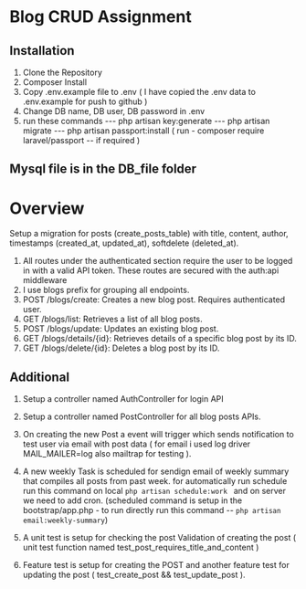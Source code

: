 
# Blog CRUD Assignment

## Installation

1. Clone the Repository
2. Composer Install
3. Copy .env.example file to .env    ( I have copied the .env data to .env.example for push to github )
4. Change DB name, DB user, DB password in .env 
5. run these commands 
---     php artisan key:generate 
---    php artisan migrate
--- php artisan passport:install    ( run -  composer require laravel/passport -- if required  ) 


## Mysql file is in the DB_file folder

# Overview

Setup a migration for posts (create_posts_table) with title, content, author, timestamps (created_at, updated_at), softdelete (deleted_at).

1. All routes under the authenticated section require the user to be logged in with a valid API token. These routes are secured with the auth:api middleware
2. I use blogs prefix for grouping all endpoints.
3. POST /blogs/create: Creates a new blog post. Requires authenticated user.
4. GET /blogs/list: Retrieves a list of all blog posts.
5. POST /blogs/update: Updates an existing blog post.
6. GET /blogs/details/{id}: Retrieves details of a specific blog post by its ID.
7. GET /blogs/delete/{id}: Deletes a blog post by its ID.

## Additional 
1. Setup a controller named AuthController for login API

2. Setup a controller named PostController for all blog posts APIs.

3. On creating the new Post a event will trigger which sends notification to test user via email with post data ( for email i used log driver MAIL_MAILER=log also mailtrap for testing ).

4. A new weekly Task is scheduled for sendign email of weekly summary that compiles all posts from past week. for automatically run schedule run this command on local ```php artisan schedule:work ``` and on server we need to add cron. (scheduled command is setup in the bootstrap/app.php - to run directly run this command -- ``` php artisan email:weekly-summary ```)

5. A unit test is setup for checking the post Validation of creating the post ( unit test function named test_post_requires_title_and_content )

6. Feature test is setup for creating the POST and another feature test for updating the post ( test_create_post && test_update_post ).


